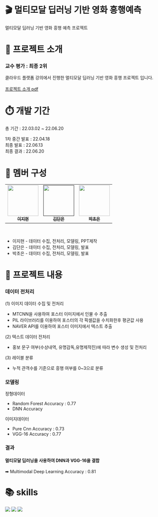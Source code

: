 # 🎬 멀티모달 딥러닝 기반 영화 흥행예측 
멀티모달 딥러닝 기반 영화 흥행 예측 프로젝트

# 📌 프로젝트 소개
### 교수 평가 : 최종 2위
클라우드 플랫폼 강의에서 진행한 멀티모달 딥러닝 기반 영화 흥행 프로젝트 입니다. <br><br>
[프로젝트 소개 pdf](https://github.com/dannxdr/predict_movie_success/blob/main/ppt/%EC%98%81%ED%99%94%20%ED%8F%AC%EC%8A%A4%ED%84%B0%EB%A5%BC%20%ED%99%9C%EC%9A%A9%ED%95%9C%20%EB%A9%80%ED%8B%B0%EB%AA%A8%EB%8B%AC%20%ED%9D%A5%ED%96%89%EC%98%88%EC%B8%A1.pdf) <br>

# ⏱️ 개발 기간
총 기간 : 22.03.02 ~ 22.06.20<br>

1차 중간 발표 : 22.04.18<br>
최종 발표 : 22.06.13<br>
최종 결과 : 22.06.20<br>


# 🙋 멤버 구성

<table>
  <tbody>
    <tr>
      <td align="center"><a href="https://github.com/peppermayoo"><img src="https://user-images.githubusercontent.com/80569773/236661679-c88ba1ce-a0e4-49d4-af0f-d15400ff31f7.png" width="100px;" alt=""/><br /><sub><b>이지현</b></sub></a><br /></td>
      <td align="center"><a href=""><img src="https://user-images.githubusercontent.com/80569773/236611467-a1b919b5-9aa7-46fb-b49a-49f1c37e7d04.png" width="100px;" alt=""/><br /><sub><b>김단은</b></sub></a><br /></td>
      <td align="center"><a href="https://github.com/park-cho-eun"><img src="https://user-images.githubusercontent.com/80569773/236661719-f9fac316-4eff-44cd-a5a5-d8ed428f0476.png" width="100px;" alt=""/><br /><sub><b>박초은</b></sub></a><br /></td>
    </tr>
  </tbody>
</table><br>
       
 - 이지현 - 데이터 수집, 전처리, 모델링, PPT제작
 - 김단은 - 데이터 수집, 전처리, 모델링, 발표
 - 박초은 - 데이터 수집, 전처리, 모델링, 발표

# 📌 프로젝트 내용

### 데이터 전처리

(1) 이미지 데이터 수집 및 전처리
  - MTCNN을 사용하여 포스터 이미지에서 인물 수 추출
  - PIL 라이브러리를 이용하여 포스터의 각 픽셀값을 수치화한후 평균값 사용
  - NAVER API를 이용하여 포스터 이미지에서 텍스트 추출 

(2) 텍스트 데이터 전처리
  - 홍보 문구 여부(수상내역, 유명감독,유명제작진)에 따라 변수 생성 및 전처리
 
(3) 레이블 분류 
  - 누적 관객수를 기준으로 흥행 여부를 0~3으로 분류

### 모델링

정형데이터
  - Random Forest Accuracy : 0.77
  - DNN Accuracy

이미지데이터<br>
- Pure Cnn Accuracy : 0.73
- VGG-16 Accuracy  : 0.77
 
  
### 결과
#### 멀티모달 딥러닝을 사용하여 DNN과 VGG-16을 결합
➡ Multimodal Deep Learning Accuracy : 0.81

# 📚 skills
<img src="https://img.shields.io/badge/Python-3776AB?style=for-the-badge&logo=Python&logoColor=yellow"> <img src="https://img.shields.io/badge/keras-D00000?style=for-the-badge&logo=keras&logoColor=white"> <img src="https://img.shields.io/badge/tensorflow-FF6F00?style=for-the-badge&logo=tensorflow&logoColor=white">

